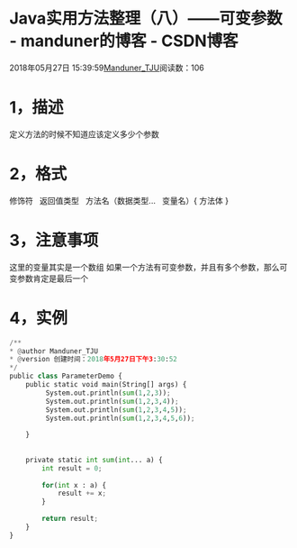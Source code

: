 
# Java实用方法整理（八）——可变参数 - manduner的博客 - CSDN博客


2018年05月27日 15:39:59[Manduner_TJU](https://me.csdn.net/manduner)阅读数：106


# 1，描述
定义方法的时候不知道应该定义多少个参数
# 2，格式
修饰符   返回值类型   方法名（数据类型...   变量名）{
方法体
}
# 3，注意事项
这里的变量其实是一个数组
如果一个方法有可变参数，并且有多个参数，那么可变参数肯定是最后一个
# 4，实例
```python
/**
* @author Manduner_TJU
* @version 创建时间：2018年5月27日下午3:30:52
*/
public class ParameterDemo {
	public static void main(String[] args) {
		 System.out.println(sum(1,2,3));
		 System.out.println(sum(1,2,3,4));
		 System.out.println(sum(1,2,3,4,5));
		 System.out.println(sum(1,2,3,4,5,6));
		
	}
	
	
	private static int sum(int... a) {
		int result = 0;
		
		for(int x : a) {
			result += x;
		}
		
		return result;
	}
}
```


